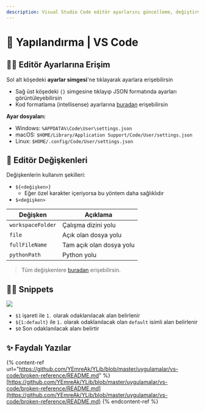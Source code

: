 ```yaml
---
description: Visual Studio Code editör ayarlarını güncelleme, değiştirme veya özelleştirme
---
```


# 🔨 Yapılandırma | VS Code

## 👮‍♂️ Editör Ayarlarına Erişim

Sol alt köşedeki **ayarlar simgesi**'ne tıklayarak ayarlara erişebilirsin

* Sağ üst köşedeki `{}` simgesine tıklayıp JSON formatında ayarları görüntüleyebilirsin
* Kod formatlama (intellisense) ayarlarına [buradan](https://code.visualstudio.com/docs/editor/intellisense) erişebilirsin

**Ayar dosyaları:**

* Windows: `%APPDATA%\Code\User\settings.json`
* macOS: `$HOME/Library/Application Support/Code/User/settings.json`
* Linux: `$HOME/.config/Code/User/settings.json`

## 💎 Editör Değişkenleri

Değişkenlerin kullanım şekilleri:

* `${<değişken>}`
  * Eğer özel karakter içeriyorsa bu yöntem daha sağlıklıdır
* `$<değişken>`

| Değişken          | Açıklama                 |
| ----------------- | ------------------------ |
| `workspaceFolder` | Çalışma dizini yolu      |
| `file`            | Açık olan dosya yolu     |
| `fullFileName`    | Tam açık olan dosya yolu |
| `pythonPath`      | Python yolu              |

> Tüm değişkenlere [buradan](https://code.visualstudio.com/docs/editor/variables-reference) erişebilirsin.

## 👨‍💻 Snippets

![](../../.gitbook/assets/vscode\_user\_snippets.png)

* `$1` işareti ile `1.` olarak odaklanılacak alan belirlenir
* `${1:default}` ile `1.` olarak odaklanılacak olan `default` isimli alan belirlenir
* `$0` Son odaklanılacak alanı belirtir

## ✨ Faydalı Yazılar

{% content-ref url="https://github.com/YEmreAk/YLib/blob/master/uygulamalar/vs-code/broken-reference/README.md" %}
[https://github.com/YEmreAk/YLib/blob/master/uygulamalar/vs-code/broken-reference/README.md](https://github.com/YEmreAk/YLib/blob/master/uygulamalar/vs-code/broken-reference/README.md)
{% endcontent-ref %}
